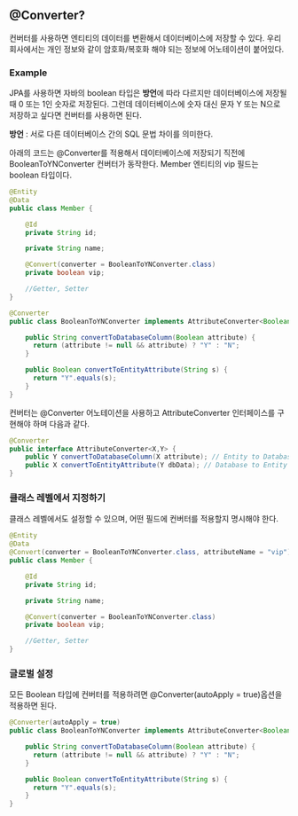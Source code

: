 ## @Converter?
컨버터를 사용하면 엔티티의 데이터를 변환해서 데이터베이스에 저장할 수 있다. 우리 회사에서는 개인 정보와 같이 암호화/복호화 해야 되는 정보에 어노테이션이 붙어있다.

### Example

JPA를 사용하면 자바의 boolean 타입은 **방언**에 따라 다르지만 데이터베이스에 저장될 때 0 또는 1인 숫자로 저장된다. 그런데 데이터베이스에 숫자 대신 문자 Y 또는 N으로 저장하고 싶다면 컨버터를 사용하면 된다.

**방언** : 서로 다른 데이터베이스 간의 SQL 문법 차이를 의미한다.

아래의 코드는 @Converter를 적용해서 데이터베이스에 저장되기 직전에  BooleanToYNConverter 컨버터가 동작한다. Member 엔티티의 vip 필드는 boolean 타입이다.

```java
@Entity
@Data
public class Member {

    @Id
    private String id;

    private String name;

    @Convert(converter = BooleanToYNConverter.class)
    private boolean vip;

    //Getter, Setter
}
```

```java
@Converter
public class BooleanToYNConverter implements AttributeConverter<Boolean, String> {

    public String convertToDatabaseColumn(Boolean attribute) {
      return (attribute != null && attribute) ? "Y" : "N";
    }

    public Boolean convertToEntityAttribute(String s) {
      return "Y".equals(s);
    }
}
```

컨버터는 @Converter 어노테이션을 사용하고 AttributeConverter 인터페이스를 구현해야 하며 다음과 같다.

```java
@Converter
public interface AttributeConverter<X,Y> {
    public Y convertToDatabaseColumn(X attribute); // Entity to Database
    public X convertToEntityAttribute(Y dbData); // Database to Entity
}
```
### 클래스 레벨에서 지정하기
클래스 레벨에서도 설정할 수 있으며, 어떤 필드에 컨버터를 적용할지 명시해야 한다.
```java
@Entity
@Data
@Convert(converter = BooleanToYNConverter.class, attributeName = "vip")
public class Member {

    @Id
    private String id;

    private String name;

    @Convert(converter = BooleanToYNConverter.class)
    private boolean vip;

    //Getter, Setter
}
```
### 글로벌 설정
모든 Boolean 타입에 컨버터를 적용하려면 @Converter(autoApply = true)옵션을 적용하면 된다.

```java
@Converter(autoApply = true)
public class BooleanToYNConverter implements AttributeConverter<Boolean, String> {

    public String convertToDatabaseColumn(Boolean attribute) {
      return (attribute != null && attribute) ? "Y" : "N";
    }

    public Boolean convertToEntityAttribute(String s) {
      return "Y".equals(s);
    }
}
```
